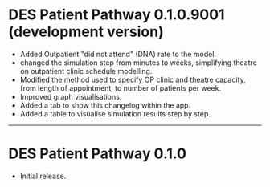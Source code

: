 # DES Patient Pathway 0.1.0.9001 (development version)

* Added Outpatient "did not attend" (DNA) rate to the model.
* changed the simulation step from minutes to weeks, simplifying theatre on outpatient clinic schedule modelling.
* Modified the method used to specify OP clinic and theatre capacity, from length of appointment, to number of patients per week.  
* Improved graph visualisations.
* Added a tab to show this changelog within the app.
* Added a table to visualise simulation results step by step.

---

# DES Patient Pathway 0.1.0

* Initial release.
